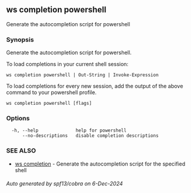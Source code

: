 ## ws completion powershell

Generate the autocompletion script for powershell

### Synopsis

Generate the autocompletion script for powershell.

To load completions in your current shell session:

	ws completion powershell | Out-String | Invoke-Expression

To load completions for every new session, add the output of the above command
to your powershell profile.


```
ws completion powershell [flags]
```

### Options

```
  -h, --help              help for powershell
      --no-descriptions   disable completion descriptions
```

### SEE ALSO

* [ws completion](ws_completion.md)	 - Generate the autocompletion script for the specified shell

###### Auto generated by spf13/cobra on 6-Dec-2024
